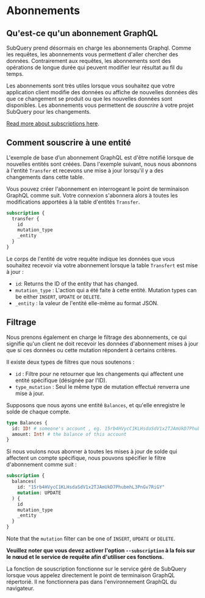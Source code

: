 # Abonnements

## Qu'est-ce qu'un abonnement GraphQL

SubQuery prend désormais en charge les abonnements Graphql. Comme les requêtes, les abonnements vous permettent d'aller chercher des données. Contrairement aux requêtes, les abonnements sont des opérations de longue durée qui peuvent modifier leur résultat au fil du temps.

Les abonnements sont très utiles lorsque vous souhaitez que votre application client modifie des données ou affiche de nouvelles données dès que ce changement se produit ou que les nouvelles données sont disponibles. Les abonnements vous permettent de *souscrire* à votre projet SubQuery pour les changements.

[Read more about subscriptions here](https://www.apollographql.com/docs/react/data/subscriptions/).

## Comment souscrire à une entité

L'exemple de base d’un abonnement GraphQL est d'être notifié lorsque de nouvelles entités sont créées. Dans l'exemple suivant, nous nous abonnons à l'entité `Transfer` et recevons une mise à jour lorsqu'il y a des changements dans cette table.

Vous pouvez créer l'abonnement en interrogeant le point de terminaison GraphQL comme suit. Votre connexion s'abonnera alors à toutes les modifications apportées à la table d'entités `Transfer`.

```graphql
subscription {
  transfer {
    id
    mutation_type
    _entity
  }
}
```

Le corps de l'entité de votre requête indique les données que vous souhaitez recevoir via votre abonnement lorsque la table `Transfert` est mise à jour :
- `id`: Returns the ID of the entity that has changed.
- `mutation_type` : L'action qui a été faite à cette entité. Mutation types can be either `INSERT`, `UPDATE` or `DELETE`.
- `_entity` : la valeur de l'entité elle-même au format JSON.

## Filtrage

Nous prenons également en charge le filtrage des abonnements, ce qui signifie qu'un client ne doit recevoir les données d'abonnement mises à jour que si ces données ou cette mutation répondent à certains critères.

Il existe deux types de filtres que nous soutenons :

- `id` : Filtre pour ne retourner que les changements qui affectent une entité spécifique (désignée par l'ID).
- `type_mutation` : Seul le même type de mutation effectué renverra une mise à jour.

Supposons que nous ayons une entité `Balances`, et qu'elle enregistre le solde de chaque compte.

```graphql
type Balances {
  id: ID! # someone's account , eg. 15rb4HVycC1KLHsdaSdV1x2TJAmUkD7PhubmhL3PnGv7RiGY
  amount: Int! # the balance of this account
}
```

Si nous voulons nous abonner à toutes les mises à jour de solde qui affectent un compte spécifique, nous pouvons spécifier le filtre d'abonnement comme suit :

```graphql
subscription {
  balances(
    id: "15rb4HVycC1KLHsdaSdV1x2TJAmUkD7PhubmhL3PnGv7RiGY"
    mutation: UPDATE
  ) {
    id
    mutation_type
    _entity
  }
}
```

Note that the `mutation` filter can be one of `INSERT`, `UPDATE` or `DELETE`.

**Veuillez noter que vous devez activer l'option `--subscription` à la fois sur le nœud et le service de requête afin d'utiliser ces fonctions.**

La fonction de souscription fonctionne sur le service géré de SubQuery lorsque vous appelez directement le point de terminaison GraphQL répertorié. Il ne fonctionnera pas dans l'environnement GraphQL du navigateur.
